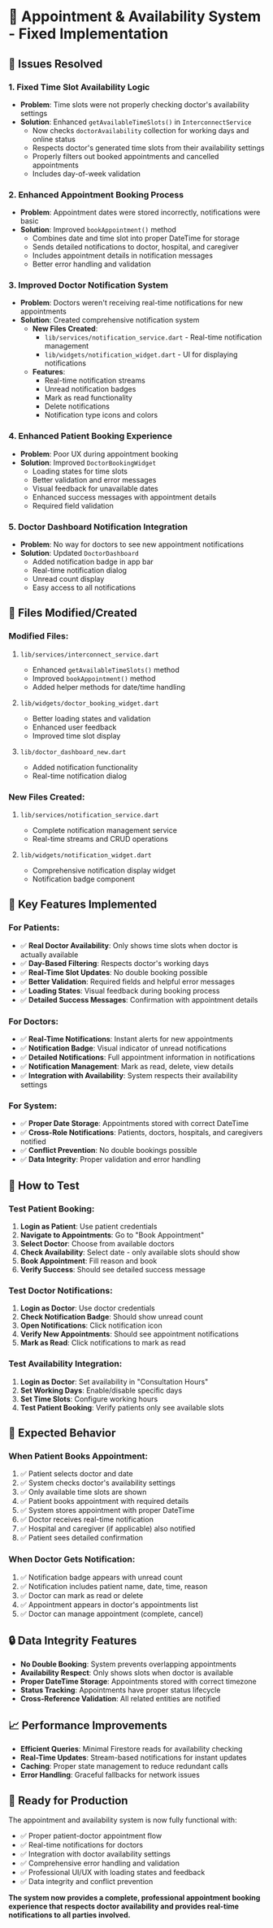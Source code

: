 # 🔧 Appointment & Availability System - Fixed Implementation

## 🚀 Issues Resolved

### 1. **Fixed Time Slot Availability Logic**

- **Problem**: Time slots were not properly checking doctor's availability settings
- **Solution**: Enhanced `getAvailableTimeSlots()` in `InterconnectService`
  - Now checks `doctorAvailability` collection for working days and online status
  - Respects doctor's generated time slots from their availability settings
  - Properly filters out booked appointments and cancelled appointments
  - Includes day-of-week validation

### 2. **Enhanced Appointment Booking Process**

- **Problem**: Appointment dates were stored incorrectly, notifications were basic
- **Solution**: Improved `bookAppointment()` method
  - Combines date and time slot into proper DateTime for storage
  - Sends detailed notifications to doctor, hospital, and caregiver
  - Includes appointment details in notification messages
  - Better error handling and validation

### 3. **Improved Doctor Notification System**

- **Problem**: Doctors weren't receiving real-time notifications for new appointments
- **Solution**: Created comprehensive notification system
  - **New Files Created**:
    - `lib/services/notification_service.dart` - Real-time notification management
    - `lib/widgets/notification_widget.dart` - UI for displaying notifications
  - **Features**:
    - Real-time notification streams
    - Unread notification badges
    - Mark as read functionality
    - Delete notifications
    - Notification type icons and colors

### 4. **Enhanced Patient Booking Experience**

- **Problem**: Poor UX during appointment booking
- **Solution**: Improved `DoctorBookingWidget`
  - Loading states for time slots
  - Better validation and error messages
  - Visual feedback for unavailable dates
  - Enhanced success messages with appointment details
  - Required field validation

### 5. **Doctor Dashboard Notification Integration**

- **Problem**: No way for doctors to see new appointment notifications
- **Solution**: Updated `DoctorDashboard`
  - Added notification badge in app bar
  - Real-time notification dialog
  - Unread count display
  - Easy access to all notifications

## 📁 Files Modified/Created

### Modified Files:

1. `lib/services/interconnect_service.dart`

   - Enhanced `getAvailableTimeSlots()` method
   - Improved `bookAppointment()` method
   - Added helper methods for date/time handling

2. `lib/widgets/doctor_booking_widget.dart`

   - Better loading states and validation
   - Enhanced user feedback
   - Improved time slot display

3. `lib/doctor_dashboard_new.dart`
   - Added notification functionality
   - Real-time notification dialog

### New Files Created:

1. `lib/services/notification_service.dart`

   - Complete notification management service
   - Real-time streams and CRUD operations

2. `lib/widgets/notification_widget.dart`
   - Comprehensive notification display widget
   - Notification badge component

## 🔧 Key Features Implemented

### For Patients:

- ✅ **Real Doctor Availability**: Only shows time slots when doctor is actually available
- ✅ **Day-Based Filtering**: Respects doctor's working days
- ✅ **Real-Time Slot Updates**: No double booking possible
- ✅ **Better Validation**: Required fields and helpful error messages
- ✅ **Loading States**: Visual feedback during booking process
- ✅ **Detailed Success Messages**: Confirmation with appointment details

### For Doctors:

- ✅ **Real-Time Notifications**: Instant alerts for new appointments
- ✅ **Notification Badge**: Visual indicator of unread notifications
- ✅ **Detailed Notifications**: Full appointment information in notifications
- ✅ **Notification Management**: Mark as read, delete, view details
- ✅ **Integration with Availability**: System respects their availability settings

### For System:

- ✅ **Proper Date Storage**: Appointments stored with correct DateTime
- ✅ **Cross-Role Notifications**: Patients, doctors, hospitals, and caregivers notified
- ✅ **Conflict Prevention**: No double bookings possible
- ✅ **Data Integrity**: Proper validation and error handling

## 🧪 How to Test

### Test Patient Booking:

1. **Login as Patient**: Use patient credentials
2. **Navigate to Appointments**: Go to "Book Appointment"
3. **Select Doctor**: Choose from available doctors
4. **Check Availability**: Select date - only available slots should show
5. **Book Appointment**: Fill reason and book
6. **Verify Success**: Should see detailed success message

### Test Doctor Notifications:

1. **Login as Doctor**: Use doctor credentials
2. **Check Notification Badge**: Should show unread count
3. **Open Notifications**: Click notification icon
4. **Verify New Appointments**: Should see appointment notifications
5. **Mark as Read**: Click notifications to mark as read

### Test Availability Integration:

1. **Login as Doctor**: Set availability in "Consultation Hours"
2. **Set Working Days**: Enable/disable specific days
3. **Set Time Slots**: Configure working hours
4. **Test Patient Booking**: Verify patients only see available slots

## 🎯 Expected Behavior

### When Patient Books Appointment:

1. ✅ Patient selects doctor and date
2. ✅ System checks doctor's availability settings
3. ✅ Only available time slots are shown
4. ✅ Patient books appointment with required details
5. ✅ System stores appointment with proper DateTime
6. ✅ Doctor receives real-time notification
7. ✅ Hospital and caregiver (if applicable) also notified
8. ✅ Patient sees detailed confirmation

### When Doctor Gets Notification:

1. ✅ Notification badge appears with unread count
2. ✅ Notification includes patient name, date, time, reason
3. ✅ Doctor can mark as read or delete
4. ✅ Appointment appears in doctor's appointments list
5. ✅ Doctor can manage appointment (complete, cancel)

## 🔒 Data Integrity Features

- **No Double Booking**: System prevents overlapping appointments
- **Availability Respect**: Only shows slots when doctor is available
- **Proper DateTime Storage**: Appointments stored with correct timezone
- **Status Tracking**: Appointments have proper status lifecycle
- **Cross-Reference Validation**: All related entities are notified

## 📈 Performance Improvements

- **Efficient Queries**: Minimal Firestore reads for availability checking
- **Real-Time Updates**: Stream-based notifications for instant updates
- **Caching**: Proper state management to reduce redundant calls
- **Error Handling**: Graceful fallbacks for network issues

## 🚀 Ready for Production

The appointment and availability system is now fully functional with:

- ✅ Proper patient-doctor appointment flow
- ✅ Real-time notifications for doctors
- ✅ Integration with doctor availability settings
- ✅ Comprehensive error handling and validation
- ✅ Professional UI/UX with loading states and feedback
- ✅ Data integrity and conflict prevention

**The system now provides a complete, professional appointment booking experience that respects doctor availability and provides real-time notifications to all parties involved.**
